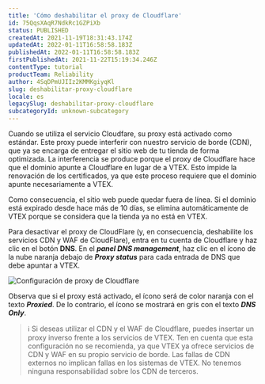 ```yaml
---
title: 'Cómo deshabilitar el proxy de Cloudflare'
id: 75QqsXAqR7NdkRc1GZPiXb
status: PUBLISHED
createdAt: 2021-11-19T18:31:43.174Z
updatedAt: 2022-01-11T16:58:58.183Z
publishedAt: 2022-01-11T16:58:58.183Z
firstPublishedAt: 2021-11-22T15:19:34.246Z
contentType: tutorial
productTeam: Reliability
author: 4SqDPmUJIIz2KMMKgiyqKl
slug: deshabilitar-proxy-cloudflare
locale: es
legacySlug: deshabilitar-proxy-cloudflare
subcategoryId: unknown-subcategory
---
```


Cuando se utiliza el servicio Cloudfare, su proxy está activado como estándar. Este proxy puede interferir con nuestro servicio de borde (CDN), que ya se encarga de entregar el sitio web de tu tienda de forma optimizada. La interferencia se produce porque el proxy de Cloudflare hace que el dominio apunte a Cloudflare en lugar de a VTEX. Esto impide la renovación de los certificados, ya que este proceso requiere que el dominio apunte necesariamente a VTEX. 

Como consecuencia, el sitio web puede quedar fuera de línea. Si el dominio está expirado desde hace más de 10 días, se elimina automáticamente de VTEX porque se considera que la tienda ya no está en VTEX.

Para desactivar el proxy de CloudFlare (y, en consecuencia, deshabilite los servicios CDN y WAF de CloudFlare), entra en tu cuenta de Cloudflare y haz clic en el botón **DNS**. En el __*panel DNS management*__, haz clic en el ícono de la nube naranja debajo de __*Proxy status*__ para cada entrada de DNS que debe apuntar a VTEX. 

![Configuración de proxy de Cloudflare](https://images.ctfassets.net/alneenqid6w5/1pEYEd1KWlH0P97Pgwyb7n/7b76e3396ed5b27b0c14ae76bb77b76a/DNS_Management.png)

Observa que si el proxy está activado, el ícono será de color naranja con el texto __*Proxied*__. De lo contrario, el ícono se mostrará en gris con el texto __*DNS Only*__.

>ℹ️ Si deseas utilizar el CDN y el WAF de Cloudflare, puedes insertar un proxy inverso frente a los servicios de VTEX. Ten en cuenta que esta configuración no se recomienda, ya que VTEX ya ofrece servicios de CDN y WAF en su propio servicio de borde. Las fallas de CDN externos no implican fallas en los sistemas de VTEX. No tenemos ninguna responsabilidad sobre los CDN de terceros.

